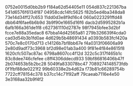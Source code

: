 0752e0015d0bb2b9
f184a62d54405e11
054d837c221367ba
541d6576f6134f87
04958cdc14fc5625
f82b5ed4ba348da8
73e14d34ff27c653
11dd0d3e8f9d16c4
060a0223291ffd48
dbb64f6fae6b6b9d
3b9f90e1665d16f6
dacb2d5995282b1a
6afb166a361de1f8
c627361110d2787e
98f7945bfee3d2bf
fcce7e88a35edac8
67bba14d42565a81
279b326639f4cda0
cad3d54b3b1fd0ae
4d629b5b48691434
a0393b583fcf420a
570c7e8c0170d713
c14126b7bf8bb67e
f4a0313f06606a99
2e80d9adf73c3968
bf2d98e01ab3a400
9f81e4f84e8615f8
1620cfc507ac87ac
6798a8607cc4f12d
322c5c317f465b1c
83c8dee746cfefee
c8ff4306ddecd933
59bf86816406b47f
2b074653b5b2bc28
5049fa833078bc47
7089274148573fdb
0f1fbf88de0221f2
99b60338e2b4d62a
f73b81c66289754b
7722cff78154c378
b37cc14c71f92aff
79caeab7116e4e50
3e3168aa32b9f4f2
